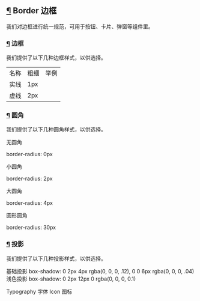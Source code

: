 ## [¶](https://element.eleme.cn/#/zh-CN/component/border#border-bian-kuang) Border 边框

我们对边框进行统一规范，可用于按钮、卡片、弹窗等组件里。

### [¶](https://element.eleme.cn/#/zh-CN/component/border#bian-kuang) 边框

我们提供了以下几种边框样式，以供选择。

<table><tbody><tr><td>名称</td><td>粗细</td><td>举例</td></tr><tr><td>实线</td><td>1px</td><td></td></tr><tr><td>虚线</td><td>2px</td><td></td></tr></tbody></table>

### [¶](https://element.eleme.cn/#/zh-CN/component/border#yuan-jiao) 圆角

我们提供了以下几种圆角样式，以供选择。

无圆角

border-radius: 0px

小圆角

border-radius: 2px

大圆角

border-radius: 4px

圆形圆角

border-radius: 30px

### [¶](https://element.eleme.cn/#/zh-CN/component/border#tou-ying) 投影

我们提供了以下几种投影样式，以供选择。

基础投影 box-shadow: 0 2px 4px rgba(0, 0, 0, .12), 0 0 6px rgba(0, 0, 0, .04)浅色投影 box-shadow: 0 2px 12px 0 rgba(0, 0, 0, 0.1)

Typography 字体 Icon 图标